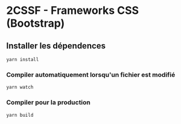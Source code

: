 # 2CSSF - Frameworks CSS (Bootstrap)

## Installer les dépendences
```
yarn install
```

### Compiler automatiquement lorsqu'un fichier est modifié
```
yarn watch
```

### Compiler pour la production
```
yarn build
```
